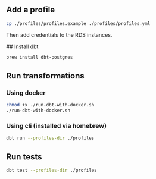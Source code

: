 ## Add a profile
```sh
cp ./profiles/profiles.example ./profiles/profiles.yml
```
Then add credentials to the RDS instances.

## Install dbt
```sh
brew install dbt-postgres
```

## Run transformations

### Using docker
```sh
chmod +x ./run-dbt-with-docker.sh
./run-dbt-with-docker.sh
```

### Using cli (installed via homebrew)
```sh
dbt run --profiles-dir ./profiles
```


## Run tests

```sh
dbt test --profiles-dir ./profiles
```